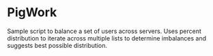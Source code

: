 PigWork
=======
Sample script to balance a set of users across servers. Uses percent distribution to iterate across multiple lists to determine imbalances and suggests best possible distribution.

